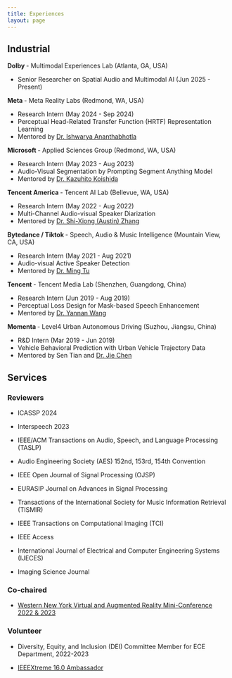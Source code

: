 ```yaml
---
title: Experiences
layout: page
---
```



## Industrial
<b> Dolby </b> - Multimodal Experiences Lab  (Atlanta, GA, USA)
<ul>
    <li>
        Senior Researcher on Spatial Audio and Multimodal AI (Jun 2025 - Present)
    </li>
    <!-- <li>
        Perceptual Head-Related Transfer Function (HRTF) Representation Learning
    </li> -->
    <!-- <li>
        Mentored by <a href="https://www.ishwarya.me/">Dr. Ishwarya Ananthabhotla</a>
    </li> -->
</ul>

<b> Meta </b> - Meta Reality Labs  (Redmond, WA, USA)
<ul>
    <li>
        Research Intern (May 2024 - Sep 2024)
    </li>
    <li>
        Perceptual Head-Related Transfer Function (HRTF) Representation Learning
    </li>
    <li>
        Mentored by <a href="https://www.ishwarya.me/">Dr. Ishwarya Ananthabhotla</a>
    </li>
</ul>

<b> Microsoft </b> - Applied Sciences Group (Redmond, WA, USA)
<ul>
    <li>
        Research Intern (May 2023 - Aug 2023)
    </li>
    <li>
        Audio-Visual Segmentation by Prompting Segment Anything Model
    </li>
    <li>
        Mentored by <a href="https://www.microsoft.com/applied-sciences/people/kazuhito-koishida">Dr. Kazuhito Koishida</a>
    </li>
</ul>

<b> Tencent America </b> - Tencent AI Lab (Bellevue, WA, USA)
<ul>
    <li>
        Research Intern (May 2022 - Aug 2022)
    </li>
    <li>
        Multi-Channel Audio-visual Speaker Diarization
    </li>
    <li>
        Mentored by <a href="https://scholar.google.com/citations?user=4nGncN4AAAAJ">Dr. Shi-Xiong (Austin) Zhang</a>
    </li>
</ul>


<b> Bytedance / Tiktok </b> - Speech, Audio & Music Intelligence (Mountain View, CA, USA)
<ul>
<li>
    Research Intern (May 2021 - Aug 2021)
</li>
<li>
    Audio-visual Active Speaker Detection
</li>
<li>
Mentored by <a href="https://scholar.google.com/citations?user=5BusdUwAAAAJ">Dr. Ming Tu</a>
</li>
</ul>


<b> Tencent </b> - Tencent Media Lab (Shenzhen, Guangdong, China)
<ul>
    <li>
        Research Intern (Jun 2019 - Aug 2019)
    </li>
    <li>
        Perceptual Loss Design for Mask-based Speech Enhancement
    </li>
    <li>
Mentored by <a href="https://scholar.google.com/citations?user=NGejHPcAAAAJ">Dr. Yannan Wang</a>
</li>
</ul>


<b> Momenta </b> - Level4 Urban Autonomous Driving (Suzhou, Jiangsu, China)
<ul>
    <li>
        R&D Intern (Mar 2019 - Jun 2019)
    </li>
    <li>
        Vehicle Behavioral Prediction with Urban Vehicle Trajectory Data
    </li>
    <li>
Mentored by Sen Tian and <a href="https://scholar.google.com/citations?user=xrnhH-cAAAAJ">Dr. Jie Chen</a>
</li>
</ul>


## Services

### Reviewers
* ICASSP 2024

* Interspeech 2023

* IEEE/ACM Transactions on Audio, Speech, and Language Processing (TASLP)

* Audio Engineering Society (AES) 152nd, 153rd, 154th Convention

* IEEE Open Journal of Signal Processing (OJSP)

* EURASIP Journal on Advances in Signal Processing

* Transactions of the International Society for Music Information Retrieval (TISMIR)

* IEEE Transactions on Computational Imaging (TCI)

* IEEE Access

* International Journal of Electrical and Computer Engineering Systems (IJECES)

* Imaging Science Journal

### Co-chaired

* [Western New York Virtual and Augmented Reality Mini-Conference 2022 & 2023](https://www.rochester.edu/augmented-virtual-reality/news-events/conference.html)

### Volunteer

* Diversity, Equity, and Inclusion (DEI) Committee Member for ECE Department, 2022-2023

* [IEEEXtreme 16.0 Ambassador](https://certificate.ieeextreme.org/generate-email-certificate/ogK2pPNFGPGpSX4)





